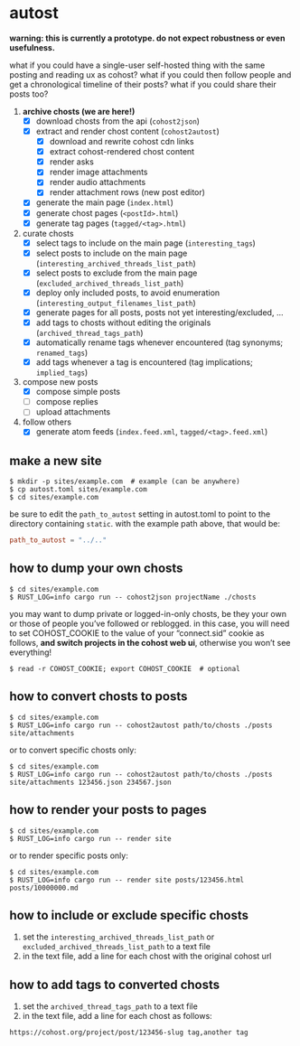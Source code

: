 autost
======

**warning: this is currently a prototype. do not expect robustness or even usefulness.**

what if you could have a single-user self-hosted thing with the same posting and reading ux as cohost? what if you could then follow people and get a chronological timeline of their posts? what if you could share their posts too?

1. **archive chosts (we are here!)**
    - [x] download chosts from the api (`cohost2json`)
    - [x] extract and render chost content (`cohost2autost`)
        - [x] download and rewrite cohost cdn links
        - [x] extract cohost-rendered chost content
        - [x] render asks
        - [x] render image attachments
        - [x] render audio attachments
        - [x] render attachment rows (new post editor)
    - [x] generate the main page (`index.html`)
    - [x] generate chost pages (`<postId>.html`)
    - [x] generate tag pages (`tagged/<tag>.html`)
2. curate chosts
    - [x] select tags to include on the main page (`interesting_tags`)
    - [x] select posts to include on the main page (`interesting_archived_threads_list_path`)
    - [x] select posts to exclude from the main page (`excluded_archived_threads_list_path`)
    - [x] deploy only included posts, to avoid enumeration (`interesting_output_filenames_list_path`)
    - [x] generate pages for all posts, posts not yet interesting/excluded, …
    - [x] add tags to chosts without editing the originals (`archived_thread_tags_path`)
    - [x] automatically rename tags whenever encountered (tag synonyms; `renamed_tags`)
    - [x] add tags whenever a tag is encountered (tag implications; `implied_tags`)
3. compose new posts
    - [x] compose simple posts
    - [ ] compose replies
    - [ ] upload attachments
4. follow others
    - [x] generate atom feeds (`index.feed.xml`, `tagged/<tag>.feed.xml`)

## make a new site

```
$ mkdir -p sites/example.com  # example (can be anywhere)
$ cp autost.toml sites/example.com
$ cd sites/example.com
```

be sure to edit the `path_to_autost` setting in autost.toml to point to the directory containing `static`. with the example path above, that would be:

```toml
path_to_autost = "../.."
```

## how to dump your own chosts

```
$ cd sites/example.com
$ RUST_LOG=info cargo run -- cohost2json projectName ./chosts
```

you may want to dump private or logged-in-only chosts, be they your own or those of people you’ve followed or reblogged. in this case, you will need to set COHOST_COOKIE to the value of your “connect.sid” cookie as follows, **and switch projects in the cohost web ui**, otherwise you won’t see everything!

```
$ read -r COHOST_COOKIE; export COHOST_COOKIE  # optional
```

## how to convert chosts to posts

```
$ cd sites/example.com
$ RUST_LOG=info cargo run -- cohost2autost path/to/chosts ./posts site/attachments
```

or to convert specific chosts only:

```
$ cd sites/example.com
$ RUST_LOG=info cargo run -- cohost2autost path/to/chosts ./posts site/attachments 123456.json 234567.json
```

## how to render your posts to pages

```
$ cd sites/example.com
$ RUST_LOG=info cargo run -- render site
```

or to render specific posts only:

```
$ cd sites/example.com
$ RUST_LOG=info cargo run -- render site posts/123456.html posts/10000000.md
```

## how to include or exclude specific chosts

1. set the `interesting_archived_threads_list_path` or `excluded_archived_threads_list_path` to a text file
2. in the text file, add a line for each chost with the original cohost url

## how to add tags to converted chosts

1. set the `archived_thread_tags_path` to a text file
2. in the text file, add a line for each chost as follows:

```
https://cohost.org/project/post/123456-slug tag,another tag
```
